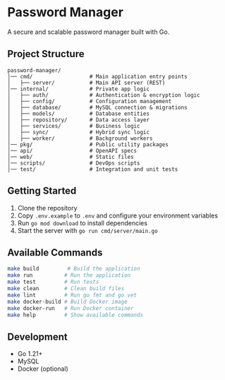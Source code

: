 # Password Manager

A secure and scalable password manager built with Go.

## Project Structure

```
password-manager/
│── cmd/                  # Main application entry points
│   ├── server/           # Main API server (REST)
│── internal/             # Private app logic
│   ├── auth/             # Authentication & encryption logic
│   ├── config/           # Configuration management
│   ├── database/         # MySQL connection & migrations
│   ├── models/           # Database entities
│   ├── repository/       # Data access layer
│   ├── services/         # Business logic
│   ├── sync/             # Hybrid sync logic
│   ├── worker/           # Background workers
│── pkg/                  # Public utility packages
│── api/                  # OpenAPI specs
│── web/                  # Static files
│── scripts/              # DevOps scripts
│── test/                 # Integration and unit tests
```

## Getting Started

1. Clone the repository
2. Copy `.env.example` to `.env` and configure your environment variables
3. Run `go mod download` to install dependencies
4. Start the server with `go run cmd/server/main.go`

## Available Commands

```bash
make build         # Build the application
make run          # Run the application
make test         # Run tests
make clean        # Clean build files
make lint         # Run go fmt and go vet
make docker-build # Build Docker image
make docker-run   # Run Docker container
make help         # Show available commands
```

## Development

- Go 1.21+
- MySQL
- Docker (optional)
